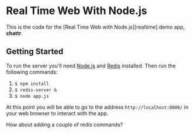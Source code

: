  # Real Time Web With Node.js
  
This is the code for the [Real Time Web with Node.js][realtime] demo app, __chattr__.

## Getting Started

To run the server you'll need [Node.js](http://nodejs.org) and [Redis](http://redis.io) installed. Then run the following commands:

1. `$ npm install`
1. `$ redis-server &`
1. `$ node app.js`

At this point you will be able to go to the address `http://localhost:8000/` in your web browser to interact with the app.

How about adding a couple of redis commands?